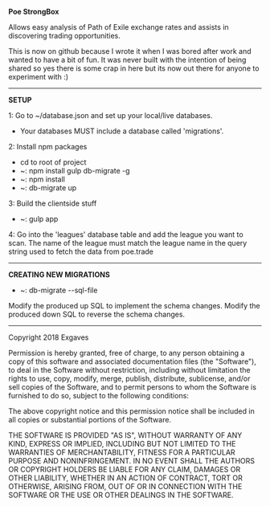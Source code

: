 **Poe StrongBox**

Allows easy analysis of Path of Exile exchange rates and assists in discovering trading opportunities.

This is now on github because I wrote it when I was bored after work and wanted to have a bit of fun. It was never built with the intention of being shared so yes there is some crap in here but its now out there for anyone to experiment with :)

---

**SETUP**

1: Go to ~/database.json and set up your local/live databases.

* Your databases MUST include a database called 'migrations'.

2: Install npm packages

* cd to root of project
* ~: npm install gulp db-migrate -g
* ~: npm install
* ~: db-migrate up

3: Build the clientside stuff

* ~: gulp app

4: Go into the 'leagues' database table and add the league you want to scan. The name of the league must match the league name in the query string used to fetch the data from poe.trade

---

**CREATING NEW MIGRATIONS**

* ~: db-migrate <camelCaseMigrationName> --sql-file

Modify the produced up SQL to implement the schema changes.
Modify the produced down SQL to reverse the schema changes.

---

Copyright 2018 Exgaves

Permission is hereby granted, free of charge, to any person obtaining a copy of this software and associated documentation files (the "Software"), to deal in the Software without restriction, including without limitation the rights to use, copy, modify, merge, publish, distribute, sublicense, and/or sell copies of the Software, and to permit persons to whom the Software is furnished to do so, subject to the following conditions:

The above copyright notice and this permission notice shall be included in all copies or substantial portions of the Software.

THE SOFTWARE IS PROVIDED "AS IS", WITHOUT WARRANTY OF ANY KIND, EXPRESS OR IMPLIED, INCLUDING BUT NOT LIMITED TO THE WARRANTIES OF MERCHANTABILITY, FITNESS FOR A PARTICULAR PURPOSE AND NONINFRINGEMENT. IN NO EVENT SHALL THE AUTHORS OR COPYRIGHT HOLDERS BE LIABLE FOR ANY CLAIM, DAMAGES OR OTHER LIABILITY, WHETHER IN AN ACTION OF CONTRACT, TORT OR OTHERWISE, ARISING FROM, OUT OF OR IN CONNECTION WITH THE SOFTWARE OR THE USE OR OTHER DEALINGS IN THE SOFTWARE.
